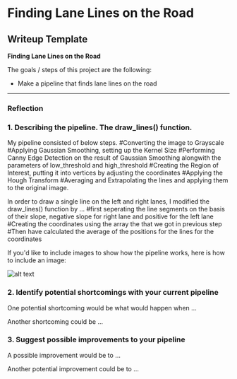# **Finding Lane Lines on the Road** 

## Writeup Template

**Finding Lane Lines on the Road**

The goals / steps of this project are the following:
* Make a pipeline that finds lane lines on the road

[//]: # (Image References)

[image1]: ./examples/grayscale.jpg "Grayscale"

---

### Reflection

### 1. Describing the pipeline. The draw_lines() function.

My pipeline consisted of below steps.
#Converting the image to Grayscale
#Applying Gaussian Smoothing, setting up the Kernel Size
#Performing Canny Edge Detection on the result of Gaussian Smoothing alongwith the parameters of low_threshold and high_threshold
#Creating the Region of Interest, putting it into vertices by adjusting the coordinates
#Applying the Hough Transform
#Averaging and Extrapolating the lines and applying them to the original image.

In order to draw a single line on the left and right lanes, I modified the draw_lines() function by ...
#first seperating the line segments on the basis of their slope, negative slope for right lane and positive for the left lane
#Creating the coordinates using the array the that we got in previous step
#Then have calculated the average of the positions for the lines for the coordinates

If you'd like to include images to show how the pipeline works, here is how to include an image: 

![alt text][image1]


### 2. Identify potential shortcomings with your current pipeline


One potential shortcoming would be what would happen when ... 

Another shortcoming could be ...


### 3. Suggest possible improvements to your pipeline

A possible improvement would be to ...

Another potential improvement could be to ...
